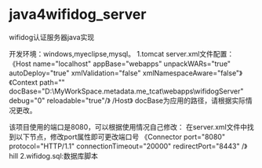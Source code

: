 java4wifidog_server
===================

wifidog认证服务器java实现

开发环境：windows,myeclipse,mysql。
1.tomcat server.xml文件配置：
《Host name="localhost" appBase="webapps" unpackWARs="true" autoDeploy="true" xmlValidation="false" xmlNamespaceAware="false"》
《Context path="" docBase="D:\MyWorkSpace.metadata.me_tcat\webapps\wifidogServer" debug="0" reloadable="true"/》
/Host》 docBase为应用的路径，请根据实际情况更改。

该项目使用的端口是8080，可以根据使用情况自己修改：
在server.xml文件中找到以下节点，修改port属性即可更改端口号
《Connector port="8080" protocol="HTTP/1.1" connectionTimeout="20000" redirectPort="8443" /》 hill 2.wifidog.sql:数据库脚本
